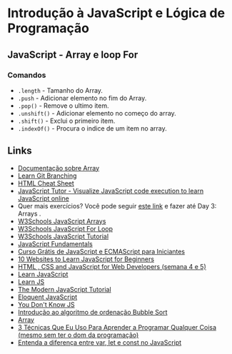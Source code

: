 # Introdução à JavaScript e Lógica de Programação

## JavaScript - Array e loop For

### Comandos

- `.length` - Tamanho do Array.
- `.push` - Adicionar elemento no fim do Array.
- `.pop()` - Remove o ultimo item.
- `.unshift()` - Adicionar elemento no começo do array.
- `.shift()` - Exclui o primeiro item.
- `.indexOf()` - Procura o indice de um item no array.

## Links

- [Documentação sobre Array](https://developer.mozilla.org/pt-BR/docs/Web/JavaScript/Reference/Global_Objects/Array)
- [Learn Git Branching](https://learngitbranching.js.org/?locale=pt_BR)
- [HTML Cheat Sheet](https://websitesetup.org/html5-cheat-sheet/)
- [JavaScript Tutor - Visualize JavaScript code execution to learn JavaScript online](http://pythontutor.com/javascript.html#mode=edit)
- Quer mais exercícios? Você pode seguir [este link](https://www.hackerrank.com/domains/tutorials/10-days-of-javascript) e fazer até Day 3: Arrays .
- [W3Schools JavaScript Arrays](https://www.w3schools.com/js/js_arrays.asp)
- [W3Schools JavaScript For Loop](https://www.w3schools.com/js/js_loop_for.asp)
- [W3Schools JavaScript Tutorial](https://www.w3schools.com/js/)
- [JavaScript Fundamentals](https://medium.com/nybles/javacript-fundamentals-52cfafda60a2)
- [Curso Grátis de JavaScript e ECMAScript para Iniciantes](https://www.youtube.com/playlist?list=PLHz_AreHm4dlsK3Nr9GVvXCbpQyHQl1o1)
- [10 Websites to Learn JavaScript for Beginners](https://hackernoon.com/10-websites-to-learn-javascript-for-beginners-31e13bbdbb5c)
- [HTML , CSS and JavaScript for Web Developers (semana 4 e 5)](https://www.coursera.org/learn/html-css-javascript-for-web-developers/home/welcome)
- [Learn JavaScript](https://learnjavascript.online/)
- [Learn JS](https://www.learn-js.org/)
- [The Modern JavaScript Tutorial](https://javascript.info/)
- [Eloquent JavaScript](http://eloquentjavascript.net/)
- [You Don't Know JS](https://github.com/getify/You-Dont-Know-JS)
- [Introdução ao algoritmo de ordenação Bubble Sort](http://devfuria.com.br/logica-de-programacao/introducao-ao-algoritmo-de-ordenacao-bubble-sort/)
- [Array](https://developer.mozilla.org/pt-BR/docs/Web/JavaScript/Reference/Global_Objects/Array)
- [3 Técnicas Que Eu Uso Para Aprender a Programar Qualquer Coisa (mesmo sem ter o dom da programação)](https://www.youtube.com/watch?v=ZtMzB5CoekE)
- [Entenda a diferença entre var, let e const no JavaScript](https://www.alura.com.br/artigos/entenda-diferenca-entre-var-let-e-const-no-javascript)